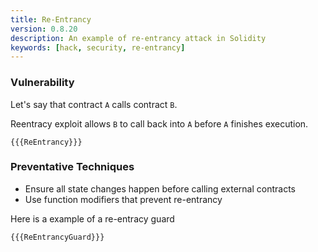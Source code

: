 ```yaml
---
title: Re-Entrancy
version: 0.8.20
description: An example of re-entrancy attack in Solidity
keywords: [hack, security, re-entrancy]
---
```


### Vulnerability

Let's say that contract `A` calls contract `B`.

Reentracy exploit allows `B` to call back into `A` before `A` finishes execution.

```solidity
{{{ReEntrancy}}}
```

### Preventative Techniques

- Ensure all state changes happen before calling external contracts
- Use function modifiers that prevent re-entrancy

Here is a example of a re-entracy guard

```solidity
{{{ReEntrancyGuard}}}
```
